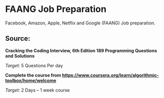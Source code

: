 # FAANG Job Preparation
Facebook, Amazon, Apple, Netflix and Google (FAANG) Job preparation.

## Source:

**Cracking the Coding Interview, 6th Edition 189 Programming Questions and Solutions**

_Target:_ 5 Questions Per day

**Complete the course from https://www.coursera.org/learn/algorithmic-toolbox/home/welcome**

_Target:_ 2 Days – 1 week course
